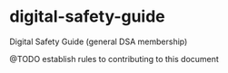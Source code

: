 # digital-safety-guide
Digital Safety Guide (general DSA membership)

@TODO establish rules to contributing to this document
